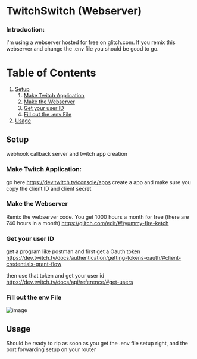 # TwitchSwitch (Webserver)

### Introduction:
I'm using a webserver hosted for free on glitch.com. If you remix this webserver and change the .env file you should be good to go.




# Table of Contents
1. [Setup](#setup)  
    1. [Make Twitch Application](#make-twitch-application)
    2. [Make the Webserver](#make-the-webserver)
    3. [Get your user ID](#get-your-user-id)
    4. [Fill out the .env File](#fill-out-the-env-file)
2. [Usage](#usage)


## Setup
webhook callback server and twitch app creation

### Make Twitch Application: 
go here https://dev.twitch.tv/console/apps
create a app and make sure you copy the client ID and client secret


### Make the Webserver
Remix the webserver code. You get 1000 hours a month for free (there are 740 hours in a month)
https://glitch.com/edit/#!/yummy-fire-ketch

### Get your user ID
get a program like postman and first get a Oauth token
https://dev.twitch.tv/docs/authentication/getting-tokens-oauth/#client-credentials-grant-flow

then use that token and get your user id
https://dev.twitch.tv/docs/api/reference/#get-users

### Fill out the env File
![image](https://github.com/JefferyTheBattlePig/TwitchSwitch/assets/35508608/1d275282-019a-4e9a-9bda-2b9014f71062)

## Usage
Should be ready to rip as soon as you get the .env file setup right, and the port forwarding setup on your router
